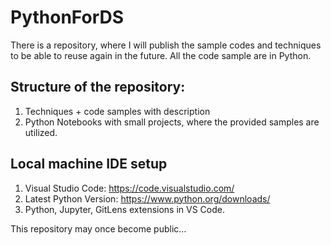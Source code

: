 # PythonForDS
There is a repository, where I will publish the sample codes and techniques to be able to reuse again in the future. All the code sample are in Python.

## Structure of the repository:
1. Techniques + code samples with description
2. Python Notebooks with small projects, where the provided samples are utilized.

## Local machine IDE setup
1. Visual Studio Code: https://code.visualstudio.com/
2. Latest Python Version: https://www.python.org/downloads/
3. Python, Jupyter, GitLens extensions in VS Code.


This repository may once become public...
